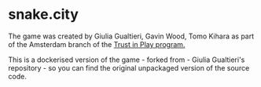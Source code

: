 # snake.city

The game was created by Giulia Gualtieri, Gavin Wood, Tomo Kihara as part of the Amsterdam branch of the  <a href="http://trustinplay.eu/">Trust in Play program.</a>

This is a dockerised version of the game - forked from - Giulia Gualtieri's repository - so you can find the original unpackaged version of the source code.
